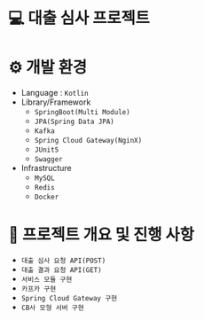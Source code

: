 # 💻 대출 심사 프로젝트

# ⚙ 개발 환경
- Language : `Kotlin`
- Library/Framework
  - `SpringBoot(Multi Module)`
  - `JPA(Spring Data JPA)`
  - `Kafka`
  - `Spring Cloud Gateway(NginX)`
  - `JUnit5`
  - `Swagger`
- Infrastructure
  - `MySQL`
  - `Redis`
  - `Docker`

# 🔎 프로젝트 개요 및 진행 사항
- `대출 심사 요청 API(POST)`
- `대출 결과 요청 API(GET)`
- `서비스 모듈 구현`
- `카프카 구현`
- `Spring Cloud Gateway 구현`
- `CB사 모형 서버 구현`
